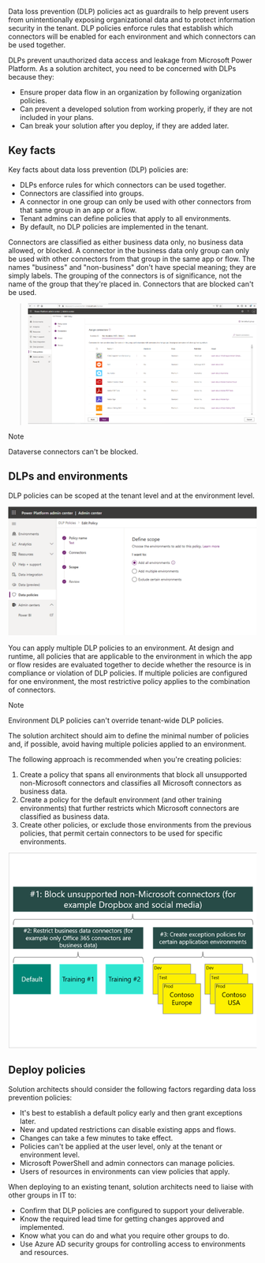 Data loss prevention (DLP) policies act as guardrails to help prevent users from unintentionally exposing organizational data and to protect information security in the tenant. DLP policies enforce rules that establish which connectors will be enabled for each environment and which connectors can be used together.

DLPs prevent unauthorized data access and leakage from Microsoft Power Platform. As a solution architect, you need to be concerned with DLPs because they:

- Ensure proper data flow in an organization by following organization policies.
- Can prevent a developed solution from working properly, if they are not included in your plans.
- Can break your solution after you deploy, if they are added later.

## Key facts

Key facts about data loss prevention (DLP) policies are:

- DLPs enforce rules for which connectors can be used together.
- Connectors are classified into groups.
- A connector in one group can only be used with other connectors from that same group in an app or a flow.
- Tenant admins can define policies that apply to all environments.
- By default, no DLP policies are implemented in the tenant.

Connectors are classified as either business data only, no business data allowed, or blocked. A connector in the business data only group can only be used with other connectors from that group in the same app or flow. The names "business" and "non-business" don't have special meaning; they are simply labels. The grouping of the connectors is of significance, not the name of the group that they're placed in. Connectors that are blocked can't be used.

> [![Screenshot of the data loss prevention policy.](../media/3-dlp-policy.png)](../media/3-dlp-policy.png#lightbox)

> [!NOTE]
> Dataverse connectors can't be blocked.

## DLPs and environments

DLP policies can be scoped at the tenant level and at the environment level.

![Screenshot of the data loss prevention policy scope.](../media/3-dlp-applied.png)

You can apply multiple DLP policies to an environment. At design and runtime, all policies that are applicable to the environment in which the app or flow resides are evaluated together to decide whether the resource is in compliance or violation of DLP policies. If multiple policies are configured for one environment, the most restrictive policy applies to the combination of connectors.

> [!NOTE]
> Environment DLP policies can't override tenant-wide DLP policies.

The solution architect should aim to define the minimal number of policies and, if possible, avoid having multiple policies applied to an environment.

The following approach is recommended when you're creating policies:

1. Create a policy that spans all environments that block all unsupported non-Microsoft connectors and classifies all Microsoft connectors as business data.
2. Create a policy for the default environment (and other training environments) that further restricts which Microsoft connectors are classified as business data.
3. Create other policies, or exclude those environments from the previous policies, that permit certain connectors to be used for specific environments.

![Diagram of the data loss prevention policy layers.](../media/3-dlp-layers.png)

## Deploy policies

Solution architects should consider the following factors regarding data loss prevention policies:

- It's best to establish a default policy early and then grant exceptions later.
- New and updated restrictions can disable existing apps and flows.
- Changes can take a few minutes to take effect.
- Policies can't be applied at the user level, only at the tenant or environment level.
- Microsoft PowerShell and admin connectors can manage policies.
- Users of resources in environments can view policies that apply.

When deploying to an existing tenant, solution architects need to liaise with other groups in IT to:

- Confirm that DLP policies are configured to support your deliverable.
- Know the required lead time for getting changes approved and implemented.
- Know what you can do and what you require other groups to do.
- Use Azure AD security groups for controlling access to environments and resources.
